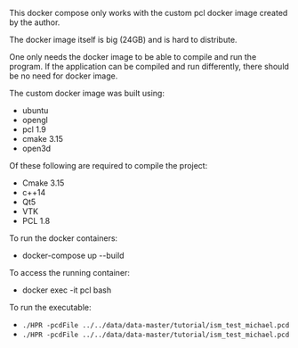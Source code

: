 This docker compose only works with the custom pcl docker image created by the author.

The docker image itself is big (24GB) and is hard to distribute.

One only needs the docker image to be able to compile and run the program. If the application can 
be compiled and run differently, there should be no need for docker image.

The custom docker image was built using: 
   - ubuntu
   - opengl
   - pcl 1.9
   - cmake 3.15
   - open3d

Of these following are required to compile the project:
   - Cmake 3.15
   - c++14
   - Qt5
   - VTK
   - PCL 1.8

To run the docker containers: 
   - docker-compose up --build

To access the running container:
   - docker exec -it pcl bash

To run the executable: 
   - `./HPR -pcdFile ../../data/data-master/tutorial/ism_test_michael.pcd`
   - `./HPR -pcdFile ../../data/data-master/tutorial/ism_test_michael.pcd`

